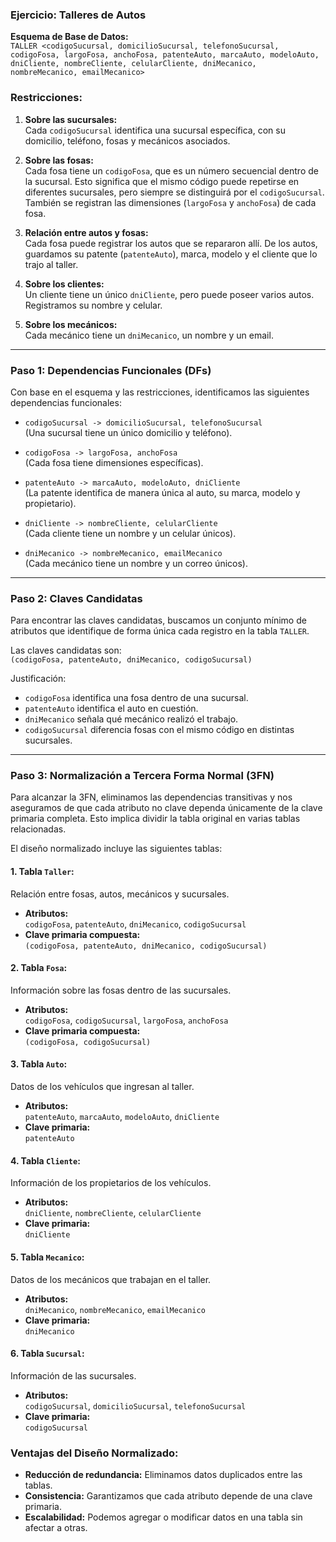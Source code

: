 ### Ejercicio: Talleres de Autos

**Esquema de Base de Datos:**  
`TALLER <codigoSucursal, domicilioSucursal, telefonoSucursal, codigoFosa, largoFosa, anchoFosa, patenteAuto, marcaAuto, modeloAuto, dniCliente, nombreCliente, celularCliente, dniMecanico, nombreMecanico, emailMecanico>`

### **Restricciones:**

1. **Sobre las sucursales:**  
   Cada `codigoSucursal` identifica una sucursal específica, con su domicilio, teléfono, fosas y mecánicos asociados.

2. **Sobre las fosas:**  
   Cada fosa tiene un `codigoFosa`, que es un número secuencial dentro de la sucursal. Esto significa que el mismo código puede repetirse en diferentes sucursales, pero siempre se distinguirá por el `codigoSucursal`. También se registran las dimensiones (`largoFosa` y `anchoFosa`) de cada fosa.

3. **Relación entre autos y fosas:**  
   Cada fosa puede registrar los autos que se repararon allí. De los autos, guardamos su patente (`patenteAuto`), marca, modelo y el cliente que lo trajo al taller.

4. **Sobre los clientes:**  
   Un cliente tiene un único `dniCliente`, pero puede poseer varios autos. Registramos su nombre y celular.

5. **Sobre los mecánicos:**  
   Cada mecánico tiene un `dniMecanico`, un nombre y un email.

---

### **Paso 1: Dependencias Funcionales (DFs)**

Con base en el esquema y las restricciones, identificamos las siguientes dependencias funcionales:

- `codigoSucursal -> domicilioSucursal, telefonoSucursal`  
  (Una sucursal tiene un único domicilio y teléfono).

- `codigoFosa -> largoFosa, anchoFosa`  
  (Cada fosa tiene dimensiones específicas).

- `patenteAuto -> marcaAuto, modeloAuto, dniCliente`  
  (La patente identifica de manera única al auto, su marca, modelo y propietario).

- `dniCliente -> nombreCliente, celularCliente`  
  (Cada cliente tiene un nombre y un celular únicos).

- `dniMecanico -> nombreMecanico, emailMecanico`  
  (Cada mecánico tiene un nombre y un correo únicos).

---

### **Paso 2: Claves Candidatas**

Para encontrar las claves candidatas, buscamos un conjunto mínimo de atributos que identifique de forma única cada registro en la tabla `TALLER`.  

Las claves candidatas son:  
`(codigoFosa, patenteAuto, dniMecanico, codigoSucursal)`  

Justificación:
- `codigoFosa` identifica una fosa dentro de una sucursal.
- `patenteAuto` identifica el auto en cuestión.
- `dniMecanico` señala qué mecánico realizó el trabajo.
- `codigoSucursal` diferencia fosas con el mismo código en distintas sucursales.

---

### **Paso 3: Normalización a Tercera Forma Normal (3FN)**

Para alcanzar la 3FN, eliminamos las dependencias transitivas y nos aseguramos de que cada atributo no clave dependa únicamente de la clave primaria completa. Esto implica dividir la tabla original en varias tablas relacionadas.  

El diseño normalizado incluye las siguientes tablas:

#### **1. Tabla `Taller`:**
Relación entre fosas, autos, mecánicos y sucursales.  
- **Atributos:**  
  `codigoFosa`, `patenteAuto`, `dniMecanico`, `codigoSucursal`  
- **Clave primaria compuesta:**  
  `(codigoFosa, patenteAuto, dniMecanico, codigoSucursal)`  

#### **2. Tabla `Fosa`:**
Información sobre las fosas dentro de las sucursales.  
- **Atributos:**  
  `codigoFosa`, `codigoSucursal`, `largoFosa`, `anchoFosa`  
- **Clave primaria compuesta:**  
  `(codigoFosa, codigoSucursal)`  

#### **3. Tabla `Auto`:**
Datos de los vehículos que ingresan al taller.  
- **Atributos:**  
  `patenteAuto`, `marcaAuto`, `modeloAuto`, `dniCliente`  
- **Clave primaria:**  
  `patenteAuto`  

#### **4. Tabla `Cliente`:**
Información de los propietarios de los vehículos.  
- **Atributos:**  
  `dniCliente`, `nombreCliente`, `celularCliente`  
- **Clave primaria:**  
  `dniCliente`  

#### **5. Tabla `Mecanico`:**
Datos de los mecánicos que trabajan en el taller.  
- **Atributos:**  
  `dniMecanico`, `nombreMecanico`, `emailMecanico`  
- **Clave primaria:**  
  `dniMecanico`  

#### **6. Tabla `Sucursal`:**
Información de las sucursales.  
- **Atributos:**  
  `codigoSucursal`, `domicilioSucursal`, `telefonoSucursal`  
- **Clave primaria:**  
  `codigoSucursal`  

### **Ventajas del Diseño Normalizado:**
- **Reducción de redundancia:** Eliminamos datos duplicados entre las tablas.  
- **Consistencia:** Garantizamos que cada atributo depende de una clave primaria.  
- **Escalabilidad:** Podemos agregar o modificar datos en una tabla sin afectar a otras.  